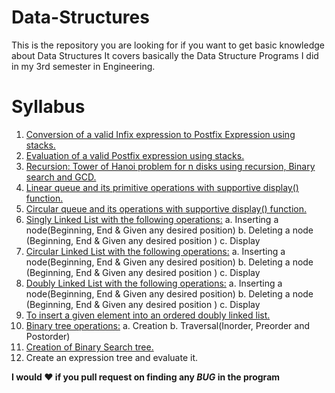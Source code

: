 # Data-Structures
This is the repository you are looking for if you want to get basic knowledge about Data Structures
It covers basically the Data Structure Programs I did in my 3rd semester in Engineering.

# Syllabus

1. [Conversion of a valid Infix expression to Postfix Expression using stacks.](https://github.com/ayush1612/Data-Structures/blob/master/convert_expression.c)
2. [Evaluation of a valid Postfix expression using stacks.](https://github.com/ayush1612/Data-Structures/blob/master/postfix.c)
3. [Recursion: Tower of Hanoi problem for n disks using recursion, Binary search and GCD.](https://github.com/ayush1612/Data-Structures/blob/q/toh.c)
4. [Linear queue and its primitive operations with supportive display() function.](https://github.com/ayush1612/Data-Structures/blob/q/LinearQ.c)
5. [Circular queue and its operations with supportive display() function.](https://github.com/ayush1612/Data-Structures/blob/master/CircularQ.c)
6. [Singly Linked List with the following operations:](https://github.com/ayush1612/Data-Structures/blob/q/SinglyLinkList.c)
a. Inserting a node(Beginning, End & Given any desired position)
b. Deleting a node (Beginning, End & Given any desired position )
c. Display
7. [Circular Linked List with the following operations:](https://github.com/ayush1612/Data-Structures/blob/master/CircularQ.c)
a. Inserting a node(Beginning, End & Given any desired position)
b. Deleting a node (Beginning, End & Given any desired position )
c. Display
8. [Doubly Linked List with the following operations:](https://github.com/ayush1612/Data-Structures/blob/q/DoublyLinkList.c)
a. Inserting a node(Beginning, End & Given any desired position)
b. Deleting a node (Beginning, End & Given any desired position )
c. Display
9. [To insert a given element into an ordered doubly linked list.](https://github.com/ayush1612/Data-Structures/blob/master/OrderedDoublyLL.c)
10. [Binary tree operations:](https://github.com/ayush1612/Data-Structures/blob/q/BinaryTree.c)
a. Creation
b. Traversal(Inorder, Preorder and Postorder)
11. [Creation of Binary Search tree.](https://github.com/ayush1612/Data-Structures/blob/q/BinarySearchTree.c)
12. Create an expression tree and evaluate it.

**I would :heart: if you pull request on finding any _BUG_ in the program**
